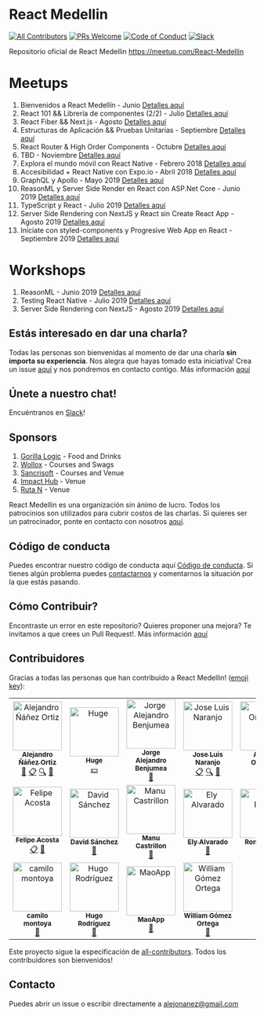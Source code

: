 # React Medellin
[![All Contributors](https://img.shields.io/badge/all_contributors-18-orange.svg?style=flat-square)](#contributors-)
[![PRs Welcome](https://img.shields.io/badge/PRs-welcome-brightgreen.svg?style=flat-square)](http://makeapullrequest.com)
[![Code of Conduct][coc-badge]](#código-de-conducta) [![Slack](https://img.shields.io/badge/chat-on%20slack-brightgreen.svg?style=flat-square)](https://join.slack.com/t/reactmedellin/shared_invite/enQtNzA4MDE1MjY4MjQwLTMzMGI0OTRlMjE2OWY5ZmY4YjcwYTZhMjZiZjBjN2JkZjQ1MWQxYWRiMTJmOThhNmU3ZGYwZjU3NTJmZTA1MmY)

Repositorio oficial de React Medellin https://meetup.com/React-Medellin

# Meetups
1. Bienvenidos a React Medellín - Junio [Detalles aquí](https://github.com/react-medellin/meetup/blob/master/meetups/junio-2017.md)
2. React 101 && Librería de componentes (2/2) - Julio [Detalles aquí](https://github.com/react-medellin/meetup/blob/master/meetups/julio-2017.md)
3. React Fiber && Next.js - Agosto [Detalles aquí](https://github.com/react-medellin/meetup/blob/master/meetups/agosto-2017.md)
4. Estructuras de Aplicación && Pruebas Unitarias - Septiembre [Detalles aquí](https://github.com/react-medellin/meetup/blob/master/meetups/septiembre-2017.md)
5. React Router & High Order Components - Octubre [Detalles aquí](https://github.com/react-medellin/meetup/blob/master/meetups/octubre-2017.md)
6. TBD - Noviembre [Detalles aquí](https://github.com/react-medellin/meetup/blob/master/meetups/noviembre-2017.md)
7. Explora el mundo móvil con React Native - Febrero 2018 [Detalles aquí](https://github.com/react-medellin/meetup/blob/master/meetups/february-2018.md)
8. Accesibilidad + React Native con Expo.io - Abril 2018 [Detalles aquí](https://github.com/react-medellin/meetup/blob/master/meetups/abril-2018.md)
9. GraphQL y Apollo - Mayo 2019 [Detalles aquí](https://github.com/react-medellin/meetup/blob/master/meetups/mayo-2019.md)
10. ReasonML y Server Side Render en React con ASP.Net Core - Junio 2019 [Detalles aquí](https://github.com/react-medellin/meetup/blob/master/meetups/junio-2019.md)
11. TypeScript y React - Julio 2019 [Detalles aquí](https://github.com/react-medellin/meetup/blob/master/meetups/julio-2019.md)
12. Server Side Rendering con NextJS y React sin Create React App - Agosto 2019 [Detalles aquí](https://github.com/react-medellin/meetup/blob/master/meetups/agosto-2019.md)
13. Iníciate con styled-components y Progresive Web App en React - Septiembre 2019 [Detalles aquí](https://github.com/react-medellin/meetup/blob/master/meetups/septiembre-2019.md)

# Workshops

1. ReasonML - Junio 2019 [Detalles aquí](https://github.com/react-medellin/meetup/blob/master/workshops/junio-2019.md)
2. Testing React Native - Julio 2019 [Detalles aquí](https://github.com/react-medellin/meetup/blob/master/workshops/julio-2019.md)
3. Server Side Rendering con NextJS - Agosto 2019 [Detalles aquí](https://github.com/react-medellin/meetup/blob/master/workshops/agosto-2019.md)

## Estás interesado en dar una charla?
Todas las personas son bienvenidas al momento de dar una charla **sin importa su experiencia**. Nos alegra que hayas tomado esta iniciativa! Crea un issue [aquí](https://github.com/react-medellin/meetup/issues) y nos pondremos en contacto contigo. Más información [aquí](CONTRIBUTING.md)

## Únete a nuestro chat!
Encuéntranos en [Slack](https://join.slack.com/t/reactmedellin/shared_invite/enQtNzA4MDE1MjY4MjQwLTMzMGI0OTRlMjE2OWY5ZmY4YjcwYTZhMjZiZjBjN2JkZjQ1MWQxYWRiMTJmOThhNmU3ZGYwZjU3NTJmZTA1MmY)!

## Sponsors

1. [Gorilla Logic](https://www.wolox.com.ar/) - Food and Drinks
2. [Wollox](https://www.wolox.com.ar/) - Courses and Swags
3. [Sancrisoft](https://www.sancrisoft.com/) - Courses and Venue
4. [Impact Hub](https://impacthub.net/) - Venue
5. [Ruta N](https://www.rutanmedellin.org/es/) - Venue

React Medellin es una organización sin ánimo de lucro. Todos los patrocinios son utilizados para cubrir costos de las charlas. Si quieres ser un patrocinador, ponte en contacto con nosotros [aquí](https://github.com/react-medellin/meetup#contacto).

## Código de conducta
Puedes encontrar nuestro código de conducta aquí [Código de conducta](CODE_OF_CONDUCT.md). Si tienes algún problema puedes [contactarnos](https://github.com/react-medellin/meetup#contacto) y comentarnos la situación por la que estás pasando.

## Cómo Contribuir?
Encontraste un error en este repositorio? Quieres proponer una mejora? Te invitamos a que crees un Pull Request!. Más información [aquí](CONTRIBUTING.md)

## Contribuidores

Gracias a todas las personas que han contribuido a React Medellin! ([emoji key](https://github.com/kentcdodds/all-contributors#emoji-key)):

<!-- ALL-CONTRIBUTORS-LIST:START - Do not remove or modify this section -->
<!-- prettier-ignore-start -->
<!-- markdownlint-disable -->
<table>
  <tr>
    <td align="center"><a href="http://co.linkedin.com/in/alejandronanez/"><img src="https://avatars0.githubusercontent.com/u/464978?v=3" width="100px;" alt="Alejandro Ñáñez Ortiz"/><br /><sub><b>Alejandro Ñáñez Ortiz</b></sub></a><br /><a href="https://github.com/react-medellin/meetup/commits?author=alejandronanez" title="Documentation">📖</a> <a href="#eventOrganizing-alejandronanez" title="Event Organizing">📋</a> <a href="#fundingFinding-alejandronanez" title="Funding Finding">🔍</a> <a href="#talk-alejandronanez" title="Talks">📢</a></td>
    <td align="center"><a href="http://hugeinc.com"><img src="https://avatars3.githubusercontent.com/u/281742?v=3" width="100px;" alt="Huge"/><br /><sub><b>Huge</b></sub></a><br /><a href="#financial-hugeinc" title="Financial">💵</a></td>
    <td align="center"><a href="https://github.com/AlejandroBenjumea"><img src="https://avatars0.githubusercontent.com/u/5565957?v=3" width="100px;" alt="Jorge Alejandro Benjumea"/><br /><sub><b>Jorge Alejandro Benjumea</b></sub></a><br /><a href="#talk-AlejandroBenjumea" title="Talks">📢</a></td>
    <td align="center"><a href="https://co.linkedin.com/in/josenaranjo/en"><img src="https://avatars1.githubusercontent.com/u/3025600?v=3" width="100px;" alt="Jose Luis Naranjo"/><br /><sub><b>Jose Luis Naranjo</b></sub></a><br /><a href="#eventOrganizing-josenaranjo" title="Event Organizing">📋</a> <a href="#fundingFinding-josenaranjo" title="Funding Finding">🔍</a> <a href="#talk-josenaranjo" title="Talks">📢</a></td>
    <td align="center"><a href="http://angelitaooo.github.io"><img src="https://avatars0.githubusercontent.com/u/18565471?v=3" width="100px;" alt="Angela Ordoñez"/><br /><sub><b>Angela Ordoñez</b></sub></a><br /><a href="#eventOrganizing-angelitaooo" title="Event Organizing">📋</a></td>
    <td align="center"><a href="https://www.linkedin.com/in/simonhoyos/"><img src="https://avatars0.githubusercontent.com/u/23706543?v=3" width="100px;" alt="Simon Hoyos"/><br /><sub><b>Simon Hoyos</b></sub></a><br /><a href="#eventOrganizing-simonhoyos" title="Event Organizing">📋</a> <a href="#talk-simonhoyos" title="Talks">📢</a></td>
    <td align="center"><a href="https://github.com/jmgr2996"><img src="https://avatars0.githubusercontent.com/u/19862755?v=4" width="100px;" alt="jmgr2996"/><br /><sub><b>jmgr2996</b></sub></a><br /><a href="#eventOrganizing-jmgr2996" title="Event Organizing">📋</a> <a href="#talk-jmgr2996" title="Talks">📢</a></td>
  </tr>
  <tr>
    <td align="center"><a href="http://felipeacosta.co"><img src="https://avatars2.githubusercontent.com/u/17883219?v=4" width="100px;" alt="Felipe Acosta"/><br /><sub><b>Felipe Acosta</b></sub></a><br /><a href="#eventOrganizing-facosta0787" title="Event Organizing">📋</a> <a href="#talk-facosta0787" title="Talks">📢</a></td>
    <td align="center"><a href="https://twitter.com/d4vsanchez"><img src="https://avatars2.githubusercontent.com/u/2999604?v=4" width="100px;" alt="David Sánchez"/><br /><sub><b>David Sánchez</b></sub></a><br /><a href="#talk-d4vsanchez" title="Talks">📢</a></td>
    <td align="center"><a href="https://www.manuela.dev/"><img src="https://avatars2.githubusercontent.com/u/10585946?v=4" width="100px;" alt="Manu Castrillon"/><br /><sub><b>Manu Castrillon</b></sub></a><br /><a href="#talk-ManuCastrillonM" title="Talks">📢</a></td>
    <td align="center"><a href="https://github.com/elyalvarado"><img src="https://avatars1.githubusercontent.com/u/545352?v=4" width="100px;" alt="Ely Alvarado"/><br /><sub><b>Ely Alvarado</b></sub></a><br /><a href="#talk-elyalvarado" title="Talks">📢</a></td>
    <td align="center"><a href="https://RomelPerez.com"><img src="https://avatars2.githubusercontent.com/u/1393135?v=4" width="100px;" alt="Romel Pérez"/><br /><sub><b>Romel Pérez</b></sub></a><br /><a href="#talk-romelperez" title="Talks">📢</a></td>
    <td align="center"><a href="http://jonalvarezz.com"><img src="https://avatars1.githubusercontent.com/u/2167222?v=4" width="100px;" alt="Jonathan Alvarez"/><br /><sub><b>Jonathan Alvarez</b></sub></a><br /><a href="#talk-jonalvarezz" title="Talks">📢</a></td>
    <td align="center"><a href="http://www.gomezjuliana.com"><img src="https://avatars2.githubusercontent.com/u/21693619?v=4" width="100px;" alt="Juliana Gomez"/><br /><sub><b>Juliana Gomez</b></sub></a><br /><a href="#talk-gomezjuliana" title="Talks">📢</a></td>
  </tr>
  <tr>
    <td align="center"><a href="http://www.jc-montoya.com"><img src="https://avatars0.githubusercontent.com/u/5333383?v=4" width="100px;" alt="camilo montoya"/><br /><sub><b>camilo montoya</b></sub></a><br /><a href="#talk-camilomontoyau" title="Talks">📢</a></td>
    <td align="center"><a href="https://github.com/devharf2310"><img src="https://avatars0.githubusercontent.com/u/20269155?v=4" width="100px;" alt="Hugo Rodríguez"/><br /><sub><b>Hugo Rodríguez</b></sub></a><br /><a href="#talk-devharf2310" title="Talks">📢</a></td>
    <td align="center"><a href="https://github.com/maoapp"><img src="https://avatars1.githubusercontent.com/u/19539930?v=4" width="100px;" alt="MaoApp"/><br /><sub><b>MaoApp</b></sub></a><br /><a href="#talk-maoapp" title="Talks">📢</a></td>
    <td align="center"><a href="http://williamegomezo.me"><img src="https://avatars2.githubusercontent.com/u/33497419?v=4" width="100px;" alt="William Gómez Ortega"/><br /><sub><b>William Gómez Ortega</b></sub></a><br /><a href="#talk-williamegomezo" title="Talks">📢</a></td>
  </tr>
</table>

<!-- markdownlint-enable -->
<!-- prettier-ignore-end -->
<!-- ALL-CONTRIBUTORS-LIST:END -->

Este proyecto sigue la especificación de [all-contributors](https://github.com/kentcdodds/all-contributors). Todos los contribuidores son bienvenidos!

[coc-badge]: https://img.shields.io/badge/code%20of-conduct-ff69b4.svg?style=flat-square

## Contacto
Puedes abrir un issue o escribir directamente a alejonanez@gmail.com
